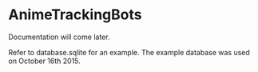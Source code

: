 # AnimeTrackingBots

Documentation will come later.

Refer to database.sqlite for an example. The example database was used on October 16th 2015.